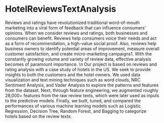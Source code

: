 # HotelReviewsTextAnalysis

Reviews and ratings have revolutionized traditional word-of-mouth marketing into a viral form of feedback that can influence consumers’ opinions. When we consider reviews and ratings, both businesses and consumers can benefit. Reviews help consumers voice their needs and act as a form of recommendation, a high-value social proof. Also, reviews help business owners to identify potential areas of improvement, measure overall customer satisfaction, and create micro-marketing campaigns1. With the constantly growing volume and variety of review data, effective analysis becomes of paramount importance.
\n
Our project is based on reviews and rating analysis with a case study of hotels in the US. We seek to provide insights to both the customers and the hotel owners. We used data visualization and text mining techniques such as word clouds, NRC Sentiment Analysis, and Vader Analysis to explore the patterns and features from the dataset. Next, through feature engineering, we augmented roughly 28,000+ features from the raw review texts, which were later used as inputs to the predictive models. Finally, we built, tuned, and compared the performances of various machine learning models such as Logistic Regression, Decision Tree, Random Forest, and Bagging to categorize hotels based on the review texts.
